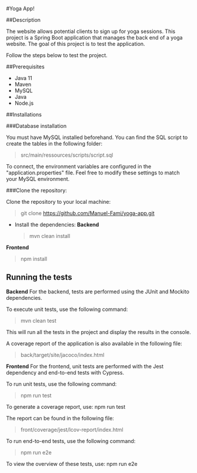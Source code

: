 #Yoga App!

##Description

The website allows potential clients to sign up for yoga sessions. This project is a Spring Boot application that manages the back end of a yoga website.
The goal of this project is to test the application.

Follow the steps below to test the project.

##Prerequisites
- Java 11
- Maven
- MySQL
- Java
- Node.js

##Installations

###Database installation

You must have MySQL installed beforehand. You can find the SQL script to create the tables in the following folder:

  > src/main/ressources/scripts/script.sql

To connect, the environment variables are configured in the "application.properties" file. Feel free to modify these settings to match your MySQL environment.

###Clone the repository:

Clone the repository to your local machine:

  > git clone https://github.com/Manuel-Fami/yoga-app.git

- Install the dependencies:
**Backend**

  > mvn clean install

**Frontend**

  > npm install

## Running the tests

**Backend**
For the backend, tests are performed using the JUnit and Mockito dependencies.

To execute unit tests, use the following command:

  > mvn clean test

This will run all the tests in the project and display the results in the console.

A coverage report of the application is also available in the following file:

  > back/target/site/jacoco/index.html

**Frontend**
For the frontend, unit tests are performed with the Jest dependency and end-to-end tests with Cypress.

To run unit tests, use the following command:

  > npm run test

To generate a coverage report, use: npm run test

The report can be found in the following file: 

  > front/coverage/jest/lcov-report/index.html

To run end-to-end tests, use the following command:

  > npm run e2e

To view the overview of these tests, use: npm run e2e
